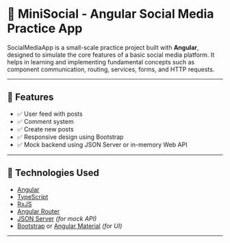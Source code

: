 # 📱 MiniSocial - Angular Social Media Practice App

SocialMediaApp is a small-scale practice project built with **Angular**, designed to simulate the core features of a basic social media platform. It helps in learning and implementing fundamental concepts such as component communication, routing, services, forms, and HTTP requests.

---

## 🧩 Features

- ✅ User feed with posts
- ✅ Comment system
- ✅ Create new posts
- ✅ Responsive design using Bootstrap
- ✅ Mock backend using JSON Server or in-memory Web API

---

## 🚀 Technologies Used

- [Angular](https://angular.io/)
- [TypeScript](https://www.typescriptlang.org/)
- [RxJS](https://rxjs.dev/)
- [Angular Router](https://angular.io/guide/router)
- [JSON Server](https://jsonplaceholder.typicode.com/) *(for mock API)*
- [Bootstrap](https://getbootstrap.com/) or [Angular Material](https://material.angular.io/) *(for UI)*

---

